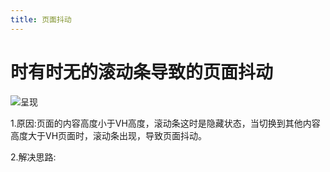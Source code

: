 ```yaml
---
title: 页面抖动
---
```

# 时有时无的滚动条导致的页面抖动

![呈现](https://user-images.githubusercontent.com/106876072/187362388-9a250220-2efa-4529-9905-81a2d1563984.jpg)


1.原因:页面的内容高度小于VH高度，滚动条这时是隐藏状态，当切换到其他内容高度大于VH页面时，滚动条出现，导致页面抖动。

2.解决思路: